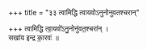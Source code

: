 +++
title = "३३ त्वामिद्धि त्वायवोऽनुनोनुवतश्चरान्"

+++
त्वामिद्धि त्वा॒यवो॑ऽनु॒नोनु॑वत॒श्चरा॑न् ।  
सखा॑य इन्द्र का॒रवः॑ ॥